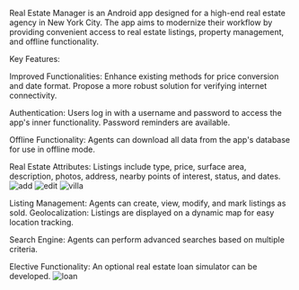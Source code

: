 Real Estate Manager is an Android app designed for a high-end real estate agency in New York City. The app aims to modernize their workflow by providing convenient access to real estate listings, property management, and offline functionality.

Key Features:

Improved Functionalities: Enhance existing methods for price conversion and date format. Propose a more robust solution for verifying internet connectivity.

Authentication: Users log in with a username and password to access the app's inner functionality. Password reminders are available.

Offline Functionality: Agents can download all data from the app's database for use in offline mode.

Real Estate Attributes: Listings include type, price, surface area, description, photos, address, nearby points of interest, status, and dates.
![add](https://github.com/kozdemir80/EstateManager/assets/84885403/8286c30f-52c9-4c15-bdc6-7877497449df)
![edit](https://github.com/kozdemir80/EstateManager/assets/84885403/b6f92af9-830f-47c6-980b-59b9ad9163f9)
![villa](https://github.com/kozdemir80/EstateManager/assets/84885403/e786cd03-80ef-4cd3-8ccb-e88cc83994ba)

Listing Management: Agents can create, view, modify, and mark listings as sold.
Geolocalization: Listings are displayed on a dynamic map for easy location tracking.

Search Engine: Agents can perform advanced searches based on multiple criteria.

Elective Functionality: An optional real estate loan simulator can be developed.
![loan](https://github.com/kozdemir80/EstateManager/assets/84885403/e1fc6485-7441-42e4-b45f-03a1123eea08)
